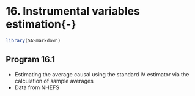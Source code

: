 # 16. Instrumental variables estimation{-}


```r
library(SASmarkdown)
```

## Program 16.1

- Estimating the average causal using the standard IV estimator via the calculation of sample averages
- Data from NHEFS
